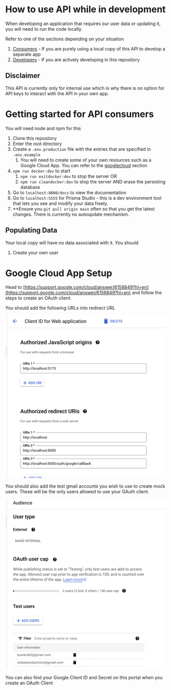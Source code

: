 # How to use API while in development
When developing an application that requires our user data or updating it, you will need to run the code locally.

Refer to one of the sections depending on your situation
1) [Consumers](#getting-started-for-api-consumers) - If you are purely using a local copy of this API to develop a separate app
2) [Developers](#) - If you are actively developing in this repository

## Disclaimer
This API is currently only for internal use which is why there is no option for API keys to interact with the API in your own app. 

# Getting started for API consumers
You will need node and npm for this

1) Clone this repository
2) Enter the root directory
3) Create a `.env.production` file with the entries that are specified in `.env.example`
   1) You will need to create some of your own resources such as a Google Cloud App. You can refer to the [googlecloud](#google-cloud-app-setup) section
4) `npm run docker:dev` to start
   1) `npm run exitdocker:dev` to stop the server OR
   2) `npm run cleandocker:dev` to stop the server AND erase the persisting database
5) Go to `localhost:8000/docs` to view the documentation
6) Go to `localhost:5555` for Prisma Studio - this is a dev environment tool that lets you see and modify your data freely.
7) **Ensure you `git pull origin main` often so that you get the latest changes. There is currently no autoupdate mechanism.


## Populating Data
Your local copy will have no data associated with it. You should 
1) Create your own user

# Google Cloud App Setup
Head to [https://support.google.com/cloud/answer/6158849?hl=en](https://support.google.com/cloud/answer/6158849?hl=en) and follow the steps to create an OAuth client.

You should add the following URLs into redirect URL

![gauth](./images/gettingstarted_gauth.png)

You should also add the test gmail accounts you wish to use to create mock users. These will be the only users allowed to use your GAuth client.

![gauth2](./images/gettingstarted_gauth2.png)

You can also find your Google Client ID and Secret on this portal when you create an OAuth Client